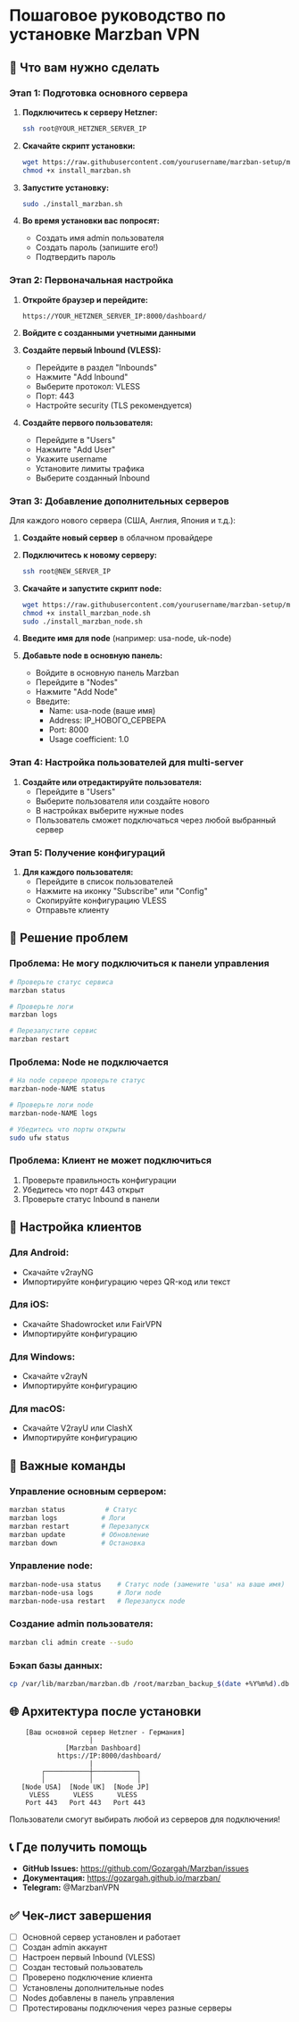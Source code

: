 # Пошаговое руководство по установке Marzban VPN

## 🎯 Что вам нужно сделать

### Этап 1: Подготовка основного сервера

1. **Подключитесь к серверу Hetzner:**
   ```bash
   ssh root@YOUR_HETZNER_SERVER_IP
   ```

2. **Скачайте скрипт установки:**
   ```bash
   wget https://raw.githubusercontent.com/yourusername/marzban-setup/main/install_marzban.sh
   chmod +x install_marzban.sh
   ```

3. **Запустите установку:**
   ```bash
   sudo ./install_marzban.sh
   ```

4. **Во время установки вас попросят:**
   - Создать имя admin пользователя
   - Создать пароль (запишите его!)
   - Подтвердить пароль

### Этап 2: Первоначальная настройка

1. **Откройте браузер и перейдите:**
   ```
   https://YOUR_HETZNER_SERVER_IP:8000/dashboard/
   ```

2. **Войдите с созданными учетными данными**

3. **Создайте первый Inbound (VLESS):**
   - Перейдите в раздел "Inbounds"
   - Нажмите "Add Inbound"
   - Выберите протокол: VLESS
   - Порт: 443
   - Настройте security (TLS рекомендуется)

4. **Создайте первого пользователя:**
   - Перейдите в "Users"
   - Нажмите "Add User"
   - Укажите username
   - Установите лимиты трафика
   - Выберите созданный Inbound

### Этап 3: Добавление дополнительных серверов

Для каждого нового сервера (США, Англия, Япония и т.д.):

1. **Создайте новый сервер** в облачном провайдере

2. **Подключитесь к новому серверу:**
   ```bash
   ssh root@NEW_SERVER_IP
   ```

3. **Скачайте и запустите скрипт node:**
   ```bash
   wget https://raw.githubusercontent.com/yourusername/marzban-setup/main/install_marzban_node.sh
   chmod +x install_marzban_node.sh
   sudo ./install_marzban_node.sh
   ```

4. **Введите имя для node** (например: usa-node, uk-node)

5. **Добавьте node в основную панель:**
   - Войдите в основную панель Marzban
   - Перейдите в "Nodes"
   - Нажмите "Add Node"
   - Введите:
     - Name: usa-node (ваше имя)
     - Address: IP_НОВОГО_СЕРВЕРА
     - Port: 8000
     - Usage coefficient: 1.0

### Этап 4: Настройка пользователей для multi-server

1. **Создайте или отредактируйте пользователя:**
   - Перейдите в "Users"
   - Выберите пользователя или создайте нового
   - В настройках выберите нужные nodes
   - Пользователь сможет подключаться через любой выбранный сервер

### Этап 5: Получение конфигураций

1. **Для каждого пользователя:**
   - Перейдите в список пользователей
   - Нажмите на иконку "Subscribe" или "Config"
   - Скопируйте конфигурацию VLESS
   - Отправьте клиенту

## 🔧 Решение проблем

### Проблема: Не могу подключиться к панели управления
```bash
# Проверьте статус сервиса
marzban status

# Проверьте логи
marzban logs

# Перезапустите сервис
marzban restart
```

### Проблема: Node не подключается
```bash
# На node сервере проверьте статус
marzban-node-NAME status

# Проверьте логи node
marzban-node-NAME logs

# Убедитесь что порты открыты
sudo ufw status
```

### Проблема: Клиент не может подключиться
1. Проверьте правильность конфигурации
2. Убедитесь что порт 443 открыт
3. Проверьте статус Inbound в панели

## 📱 Настройка клиентов

### Для Android:
- Скачайте v2rayNG
- Импортируйте конфигурацию через QR-код или текст

### Для iOS:
- Скачайте Shadowrocket или FairVPN
- Импортируйте конфигурацию

### Для Windows:
- Скачайте v2rayN
- Импортируйте конфигурацию

### Для macOS:
- Скачайте V2rayU или ClashX
- Импортируйте конфигурацию

## 🚨 Важные команды

### Управление основным сервером:
```bash
marzban status          # Статус
marzban logs           # Логи
marzban restart        # Перезапуск
marzban update         # Обновление
marzban down           # Остановка
```

### Управление node:
```bash
marzban-node-usa status    # Статус node (замените 'usa' на ваше имя)
marzban-node-usa logs      # Логи node
marzban-node-usa restart   # Перезапуск node
```

### Создание admin пользователя:
```bash
marzban cli admin create --sudo
```

### Бэкап базы данных:
```bash
cp /var/lib/marzban/marzban.db /root/marzban_backup_$(date +%Y%m%d).db
```

## 🌐 Архитектура после установки

```
    [Ваш основной сервер Hetzner - Германия]
                    |
              [Marzban Dashboard]
            https://IP:8000/dashboard/
                    |
        ┌───────────┼───────────┐
        │           │           │
   [Node USA]  [Node UK]  [Node JP]
     VLESS      VLESS      VLESS
    Port 443   Port 443   Port 443
```

Пользователи смогут выбирать любой из серверов для подключения!

## 📞 Где получить помощь

- **GitHub Issues:** https://github.com/Gozargah/Marzban/issues
- **Документация:** https://gozargah.github.io/marzban/
- **Telegram:** @MarzbanVPN

## ✅ Чек-лист завершения

- [ ] Основной сервер установлен и работает
- [ ] Создан admin аккаунт
- [ ] Настроен первый Inbound (VLESS)
- [ ] Создан тестовый пользователь
- [ ] Проверено подключение клиента
- [ ] Установлены дополнительные nodes
- [ ] Nodes добавлены в панель управления
- [ ] Протестированы подключения через разные серверы
